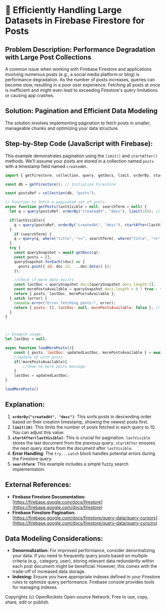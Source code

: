 # 🐞 Efficiently Handling Large Datasets in Firebase Firestore for Posts


## Problem Description: Performance Degradation with Large Post Collections

A common issue when working with Firebase Firestore and applications involving numerous posts (e.g., a social media platform or blog) is performance degradation.  As the number of posts increases, queries can become slow, resulting in a poor user experience.  Fetching all posts at once is inefficient and might even lead to exceeding Firestore's query limitations or causing app crashes.

## Solution: Pagination and Efficient Data Modeling

The solution involves implementing pagination to fetch posts in smaller, manageable chunks and optimizing your data structure.

## Step-by-Step Code (JavaScript with Firebase):

This example demonstrates pagination using the `limit()` and `startAfter()` methods.  We'll assume your posts are stored in a collection named `posts` with a timestamp field named `createdAt`.

```javascript
import { getFirestore, collection, query, getDocs, limit, orderBy, startAfter, where } from "firebase/firestore";

const db = getFirestore(); // Initialize Firestore

const postsRef = collection(db, "posts");

// Function to fetch a paginated set of posts
async function getPosts(lastVisible = null, searchTerm = null) {
  let q = query(postsRef, orderBy("createdAt", "desc"), limit(10)); // Fetch 10 posts at a time

  if(lastVisible){
    q = query(postsRef, orderBy("createdAt", "desc"), startAfter(lastVisible), limit(10));
  }
    if (searchTerm) {
    q = query(q, where("title", ">=", searchTerm), where("title", "<=", searchTerm + "\uf8ff")); //Fuzzy search.
  }
  try {
    const querySnapshot = await getDocs(q);
    const posts = [];
    querySnapshot.forEach((doc) => {
      posts.push({ id: doc.id, ...doc.data() });
    });

    //Check if more data exists
    const lastDoc = querySnapshot.docs[querySnapshot.docs.length-1];
    const morePostsAvailable = querySnapshot.docs.length > 0 ? true : false;
    return { posts, lastDoc, morePostsAvailable };
  } catch (error) {
    console.error("Error fetching posts:", error);
    return { posts: [], lastDoc: null, morePostsAvailable: false }; // Handle the error appropriately
  }
}



// Example usage:
let lastDoc = null;

async function loadMorePosts(){
    const { posts, lastDoc: updatedLastDoc, morePostsAvailable } = await getPosts(lastDoc);
    //Update UI with posts
    if(!morePostsAvailable){
        //Show no more posts message
    }
    lastDoc = updatedLastDoc;
}

loadMorePosts()


```

## Explanation:

1. **`orderBy("createdAt", "desc")`**: This sorts posts in descending order based on their creation timestamp, showing the newest posts first.
2. **`limit(10)`**: This limits the number of posts fetched in each query to 10.  You can adjust this value.
3. **`startAfter(lastVisible)`**:  This is crucial for pagination.  `lastVisible` stores the last document from the previous query.  `startAfter` ensures the next query starts from the document after `lastVisible`.
4. **Error Handling**: The `try...catch` block handles potential errors during the Firestore query.
5. **`searchTerm`**: This example includes a simple fuzzy search implementation.

## External References:

* **Firebase Firestore Documentation:** [https://firebase.google.com/docs/firestore](https://firebase.google.com/docs/firestore)
* **Firebase Firestore Pagination:** [https://firebase.google.com/docs/firestore/query-data/query-cursors](https://firebase.google.com/docs/firestore/query-data/query-cursors)


##  Data Modeling Considerations:

* **Denormalization:**  For improved performance, consider denormalizing your data. If you need to frequently query posts based on multiple criteria (e.g., category, user), storing relevant data redundantly within each post document might be beneficial.  However, this comes with the trade-off of increased data storage.
* **Indexing:** Ensure you have appropriate indexes defined in your Firestore rules to optimize query performance.  Firebase console provides tools for managing indexes.


Copyrights (c) OpenRockets Open-source Network. Free to use, copy, share, edit or publish.

